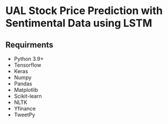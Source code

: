 # UAL Stock Price Prediction with Sentimental Data using LSTM

## Requirments
- Python 3.9+
- Tensorflow 
- Keras 
- Numpy
- Pandas
- Matplotlib
- Scikit-learn
- NLTK
- Yfinance
- TweetPy
